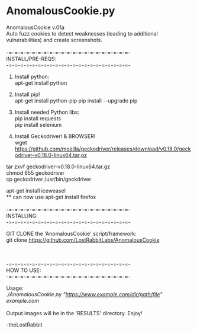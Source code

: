 # AnomalousCookie.py
AnomalousCookie v.01a<BR>
Auto fuzz cookies to detect weaknesses (leading to additional vulnerabilities) and create screenshots.
<BR><BR>
-=-=-=-=-=-=-=-=-=-=-=-=-=-=-=-=-=-=-=-=-=-<BR>
INSTALL/PRE-REQS:<BR>
-=-=-=-=-=-=-=-=-=-=-=-=-=-=-=-=-=-=-=-=-=-<BR>
1. Install python:<BR>
apt-get install python

2. Install pip!<BR>
apt-get install python-pip
pip install --upgrade pip

3. Install needed Python libs:<BR>
pip install requests<BR>
pip install selenium<BR>

4. Install Geckodriver! & BROWSER!<BR>
wget https://github.com/mozilla/geckodriver/releases/download/v0.18.0/geckodriver-v0.18.0-linux64.tar.gz<BR>

tar zxvf geckodriver-v0.18.0-linux64.tar.gz<BR>
chmod 655 geckodriver<BR>
cp geckodriver /usr/bin/geckdriver<BR>

apt-get install iceweasel<BR>
** can now use apt-get install firefox<BR>
<BR>
-=-=-=-=-=-=-=-=-=-=-=-=-=-=-=-=-=-=-=-=-=-<BR>
INSTALLING:<br>
-=-=-=-=-=-=-=-=-=-=-=-=-=-=-=-=-=-=-=-=-=-<BR>

GIT CLONE the 'AnomalousCookie' script/framework:<BR>
git clone https://github.com/LostRabbitLabs/AnomalousCookie<BR>

<BR><BR>
-=-=-=-=-=-=-=-=-=-=-=-=-=-=-=-=-=-=-=-=-=-<BR>
HOW TO USE:<BR>
-=-=-=-=-=-=-=-=-=-=-=-=-=-=-=-=-=-=-=-=-=-<BR>

Usage:<BR>
<I>./AnomalousCookie.py "https://www.example.com/dir/path/file" example.com</I>
<BR><BR>
Output images will be in the 'RESULTS' directory. Enjoy!<BR>

-theLostRabbit
<BR><BR>

